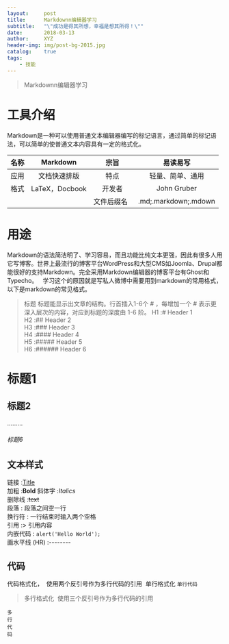 ```yaml
---
layout:     post
title:      Markdownn编辑器学习
subtitle:   "\"成功是得其所想，幸福是想其所得！\""
date:       2018-03-13
author:     XYZ
header-img: img/post-bg-2015.jpg
catalog:    true
tags:
    - 技能
---
```


>Markdownn编辑器学习

# 工具介绍
Markdown是一种可以使用普通文本编辑器编写的标记语言，通过简单的标记语法，可以简单的使普通文本内容具有一定的格式化。

|名称     | Markdown   |  宗旨  | 易读易写|
|-------- | :-----:  | :----:  |:----:|
|应用   |文档快速排版  |   特点   | 轻量、简单、通用|
|  格式  |    LaTeX，Docbook  |   开发者   |    John Gruber|
|     |       |  文件后缀名   |.md;.markdown;.mdown|

# 用途
Markdown的语法简洁明了、学习容易，而且功能比纯文本更强，因此有很多人用它写博客。世界上最流行的博客平台WordPress和大型CMS如Joomla、Drupal都能很好的支持Markdown。完全采用Markdown编辑器的博客平台有Ghost和Typecho。  
学习这个的原因就是写私人微博中需要用到markdown的常用格式，以下是markdown的常见格式。

>标题
标题能显示出文章的结构。行首插入1-6个 # ，每增加一个 # 表示更深入层次的内容，对应到标题的深度由 1-6 阶。
H1 :# Header 1  
H2 :## Header 2  
H3 :### Header 3  
H4 :#### Header 4  
H5 :##### Header 5  
H6 :###### Header 6  

# 标题1  
## 标题2
.........
######  标题6

## 文本样式

链接 :[Title](URL)  
加粗 :**Bold** 
斜体字 :*Italics*  
删除线 :~~text~~   
段落 : 段落之间空一行  
换行符 : 一行结束时输入两个空格    
引用 :> 引用内容  
内嵌代码 : `alert('Hello World');`  
画水平线 (HR) :--------  

## 代码
代码格式化，  使用两个反引号作为多行代码的引用
  单行格式化
 `单行代码`  
>  多行格式化  使用三个反引号作为多行代码的引用  
```
多
行
代
码
```


